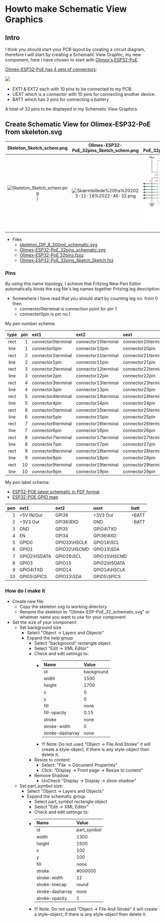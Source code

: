 # Howto make Schematic View Graphics

## Intro

I think you should start your PCB layout by creating a circuit diagram, therefore I will start by creating a Schematic View Graphic, my new component, here I have chosen to start with [Olimex's ESP32-PoE](https://www.olimex.com/Products/IoT/ESP32/ESP32-POE/open-source-hardware).

[Olimex-ESP32-PoE has 4 sets of connectors](https://www.olimex.com/Products/IoT/ESP32/ESP32-POE/resources/ESP32-POE-GPIO.png):  

![](./images/Skærmbillede%20fra%202023-11-15%2022-13-09.png)

* EXT1 & EXT2 each with 10 pins to be connected to my PCB.
* UEXT which is a connector with 10 pins for connecting another device.
* BATT which has 2 pins for connecting a battery

A total of 32 pins to be displayed in my Schematic View Graphics

## Create Schematic View for Olimex-ESP32-PoE from skeleton.svg

|Skeleton_Sketch_schem.png|Olimex-ESP32-PoE_32pins_Sketch_schem.png|Olimex-ESP32-PoE_32pins_Sketch_schem.png|
|:---:|:---:|:---:|
|![Skeleton_Sketch_schem.png](./images/Skærmbillede%20fra%202023-11-17%2010-04-44.png))|![Skærmbillede%20fra%202023-11-16%2022-46-32.png](./../Olimex-ESP32-POE/Olimex-ESP32-PoE_32pins/images/Skærmbillede%20fra%202023-11-17%2010-37-02.png)|![Olimex-ESP32-PoE_32pins_Sketch_schem.png](./../Olimex-ESP32-POE/Olimex-ESP32-PoE_32pins/Olimex-ESP32-PoE_32pins_Sketch_schem.png)|

* Files
  * [skeleton_DIP_8_300mil_schematic.svg](./Skeleton/skeleton_DIP_8_300mil_schematic.svg)
  * [Olimex-ESP32-PoE_32pins_schematic.svg](./../Olimex-ESP32-POE/Olimex-ESP32-PoE_32pins/Olimex-ESP32-PoE_32pins_schematic.svg)
  * [Olimex-ESP32-PoE 32pins.fzpz](./../Olimex-ESP32-POE/Olimex-ESP32-PoE_32pins/Olimex-ESP32-PoE%2032pins.fzpz)
  * [Olimex-ESP32-PoE_32pins_Sketch_Sketch.fzz](./../Olimex-ESP32-POE/Olimex-ESP32-PoE_32pins/Olimex-ESP32-PoE_32pins_Sketch_Sketch.fzz)

### Pins

By using this name topology, I achieve that Fritzing New Part Editor automatically binds the svg file's leg names together Fritzing leg description

* Somewhere I have read that you should start by counting leg no. from 0 then
  * connector0terminal is connection point for pin 1
  * connector0pin is pin no.1

My pen number schema:

|type|pin|ext1|ext2|uext|batt|
|:---:|---:|:---|:---|:---|:---|
|rect|1|connector0terminal|connector10terminal|connector20terminal|connector30terminal|
|line|1|connector0pin|connector10pin|connector20pin|connector30pin|
|rect|2|connector1terminal|connector11terminal|connector21terminal|connector31terminal|
|line|2|connector1pin|connector11pin|connector21pin|connector31pin|
|rect|3|connector2terminal|connector12terminal|connector22terminal|connector32terminal|
|line|3|connector2pin|connector12pin|connector22pin|connector32pin|
|rect|4|connector3terminal|connector13terminal|connector23terminal||
|line|4|connector3pin|connector13pin|connector23pin||
|rect|5|connector4terminal|connector14terminal|connector24terminal||
|line|5|connector4pin|connector14pin|connector24pin||
|rect|6|connector5terminal|connector15terminal|connector25terminal||
|line|6|connector5pin|connector15pin|connector25pin||
|rect|7|connector6terminal|connector16terminal|connector26terminal||
|line|7|connector6pin|connector16pin|connector26pin||
|rect|8|connector7terminal|connector17terminal|connector27terminal||
|line|8|connector7pin|connector17pin|connector27pin||
|rect|9|connector8terminal|connector18terminal|connector28terminal||
|line|9|connector8pin|connector18pin|connector28pin||
|rect|10|connector9terminal|connector19terminal|connector29terminal||
|line|10|connector9pin|connector19pin|connector29pin||

My pen label schema:

* [ESP32-POE latest schematic in PDF format](https://github.com/OLIMEX/ESP32-POE/blob/master/HARDWARE/ESP32-PoE-hardware-revision-K/ESP32-PoE_Rev_K.pdf)
* [ESP32-POE GPIO map](https://www.olimex.com/Products/IoT/ESP32/ESP32-POE/resources/ESP32-POE-GPIO.png)

|pen|ext1|ext2|uext|batt|
|---:|:---|:---|:---|:---|
|1|+5V IN/Out|GPI39|+3V3 Out|+BATT|
|2|+3V3 Out|GPI36\RXD|GND|-BATT|
|3|GND|GPI35|GPIO4\TXD||
|4|EN|GPI34|GPI36\RXD||
|5|GPIO0|GPIO33\HSCLK|GPIO16\SCL||
|6|GPIO1|GPIO32\HSCMD|GPIO13\SDA||
|7|GPIO2\HSDATA|GPIO16\SCL|GPIO15\HSCMD||
|8|GPIO3|GPIO15|GPIO2\HSDATA||
|9|GPIO4\TXD|GPIO14|GPIO14\HSCLK||
|10|GPIO5\SPICS|GPIO13\SDA|GPIO5\SPICS||

### How do I make it

* Create new file:
  * Copy the skeleton svg to working directory
  * Rename the skeleton to "Olimex-ESP-PoE_32_schematic.svg" or whatever name you want to use for your component
* Set the size of your component:
  * Set background size
    * Select "Object -> Layers and Objects"
    * Expand the help group
      * Select "background" rectangle object
      * Select "Edit -> XML Editor"
      * Check and edit settings to:
        * |Name|Value|
          |:---|:---|
          |id|background|
          |width|1500|
          |height|1700|
          |x|0|
          |y|0|
          |fill|none|
          |fill-opacity|0.15|
          |stroke|none|
          |stroke-width|0|
          |stroke-dasharray|none|
        * !!! Note: Do not used "Object -> File And Stroke" it will create a style-object, if there is any style-object then delete it.
      * Resize to content:
        * Select: "File -> Document Properties"
        * Click: "Display -> Front page -> Resize to content"
      * Remove Shadow:
        * UnCheck "Display -> Display -> show shadow"
  * Set part_symbol size:
    * Select "Object -> Layers and Objects"
    * Expand the schematic group
      * Select part_symbol rectangle object
      * Select "Edit -> XML Editor"
      * Check and edit settings to:
       * |Name|Value|
         |:---|:---|
         |id|part_symbol|
         |width|1300|
         |height|1500|
         |x|100|
         |y|100|
         |fill|none|
         |stroke|#000000|
         |stroke-width|12|
         |stroke-linecap|round|
         |stroke-dasharray|none|
         |stroke-opacity|1|
        * !!! Note: Do not used "Object -> File And Stroke" it will create a style-object, if there is any style-object then delete it.

